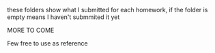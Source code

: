 these folders show what I submitted for each homework, if the folder is empty means I haven't submmited it yet

MORE TO COME

Few free to use as reference